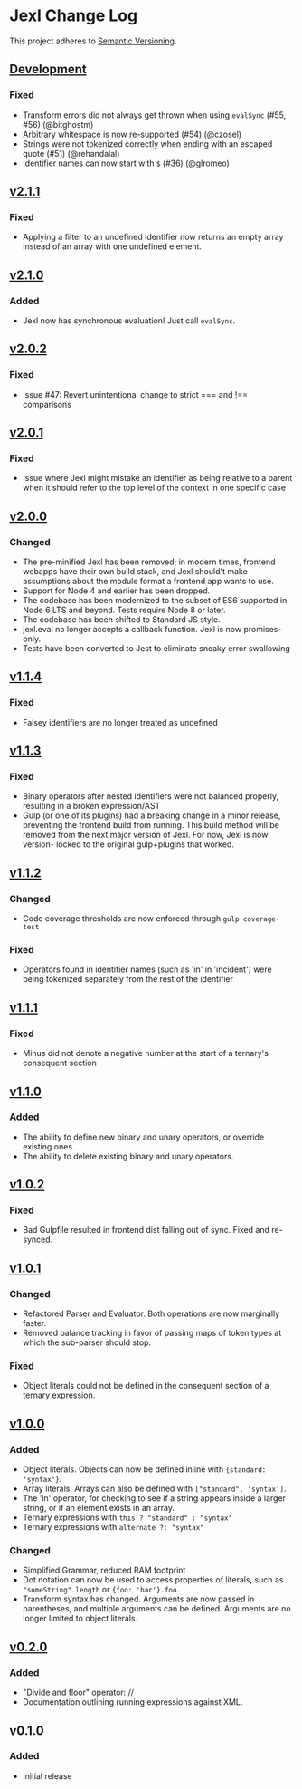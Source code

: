 # Jexl Change Log

This project adheres to [Semantic Versioning](http://semver.org/).

## [Development]

### Fixed

- Transform errors did not always get thrown when using `evalSync` (#55, #56)
  (@bitghostm)
- Arbitrary whitespace is now re-supported (#54) (@czosel)
- Strings were not tokenized correctly when ending with an escaped quote (#51)
  (@rehandalal)
- Identifier names can now start with `$` (#36) (@glromeo)

## [v2.1.1]

### Fixed

- Applying a filter to an undefined identifier now returns an empty array
  instead of an array with one undefined element.

## [v2.1.0]

### Added

- Jexl now has synchronous evaluation! Just call `evalSync`.

## [v2.0.2]

### Fixed

- Issue #47: Revert unintentional change to strict === and !== comparisons

## [v2.0.1]

### Fixed

- Issue where Jexl might mistake an identifier as being relative to a parent
  when it should refer to the top level of the context in one specific case

## [v2.0.0]

### Changed

- The pre-minified Jexl has been removed; in modern times, frontend
  webapps have their own build stack, and Jexl should't make assumptions
  about the module format a frontend app wants to use.
- Support for Node 4 and earlier has been dropped.
- The codebase has been modernized to the subset of ES6 supported in
  Node 6 LTS and beyond. Tests require Node 8 or later.
- The codebase has been shifted to Standard JS style.
- jexl.eval no longer accepts a callback function. Jexl is now promises-only.
- Tests have been converted to Jest to eliminate sneaky error swallowing

## [v1.1.4]

### Fixed

- Falsey identifiers are no longer treated as undefined

## [v1.1.3]

### Fixed

- Binary operators after nested identifiers were not balanced properly,
  resulting in a broken expression/AST
- Gulp (or one of its plugins) had a breaking change in a minor release,
  preventing the frontend build from running. This build method will be
  removed from the next major version of Jexl. For now, Jexl is now version-
  locked to the original gulp+plugins that worked.

## [v1.1.2]

### Changed

- Code coverage thresholds are now enforced through `gulp coverage-test`

### Fixed

- Operators found in identifier names (such as 'in' in 'incident') were being
  tokenized separately from the rest of the identifier

## [v1.1.1]

### Fixed

- Minus did not denote a negative number at the start of a ternary's consequent
  section

## [v1.1.0]

### Added

- The ability to define new binary and unary operators, or override existing
  ones.
- The ability to delete existing binary and unary operators.

## [v1.0.2]

### Fixed

- Bad Gulpfile resulted in frontend dist falling out of sync. Fixed and
  re-synced.

## [v1.0.1]

### Changed

- Refactored Parser and Evaluator. Both operations are now marginally faster.
- Removed balance tracking in favor of passing maps of token types at which
  the sub-parser should stop.

### Fixed

- Object literals could not be defined in the consequent section of a ternary
  expression.

## [v1.0.0]

### Added

- Object literals. Objects can now be defined inline with
  `{standard: 'syntax'}`.
- Array literals. Arrays can also be defined with `["standard", 'syntax']`.
- The 'in' operator, for checking to see if a string appears inside a larger
  string, or if an element exists in an array.
- Ternary expressions with `this ? "standard" : "syntax"`
- Ternary expressions with `alternate ?: "syntax"`

### Changed

- Simplified Grammar, reduced RAM footprint
- Dot notation can now be used to access properties of literals, such as
  `"someString".length` or `{foo: 'bar'}.foo`.
- Transform syntax has changed. Arguments are now passed in parentheses, and
  multiple arguments can be defined. Arguments are no longer limited to object
  literals.

## [v0.2.0]

### Added

- "Divide and floor" operator: //
- Documentation outlining running expressions against XML.

## v0.1.0

### Added

- Initial release

[development]: https://github.com/TomFrost/Jexl/compare/v2.1.1...HEAD
[v2.1.1]: https://github.com/TomFrost/Jexl/compare/v2.1.0...v2.1.1
[v2.1.0]: https://github.com/TomFrost/Jexl/compare/v2.0.2...v2.1.0
[v2.0.2]: https://github.com/TomFrost/Jexl/compare/v2.0.1...v2.0.2
[v2.0.1]: https://github.com/TomFrost/Jexl/compare/v2.0.0...v2.0.1
[v2.0.0]: https://github.com/TomFrost/Jexl/compare/1.1.4...v2.0.0
[v1.1.4]: https://github.com/TomFrost/Jexl/compare/1.1.3...1.1.4
[v1.1.3]: https://github.com/TomFrost/Jexl/compare/1.1.2...1.1.3
[v1.1.2]: https://github.com/TomFrost/Jexl/compare/1.1.1...1.1.2
[v1.1.1]: https://github.com/TomFrost/Jexl/compare/1.1.0...1.1.1
[v1.1.0]: https://github.com/TomFrost/Jexl/compare/1.0.2...1.1.0
[v1.0.2]: https://github.com/TomFrost/Jexl/compare/1.0.1...1.0.2
[v1.0.1]: https://github.com/TomFrost/Jexl/compare/1.0.0...1.0.1
[v1.0.0]: https://github.com/TomFrost/Jexl/compare/0.2.0...1.0.0
[v0.2.0]: https://github.com/TomFrost/Jexl/compare/0.1.0...0.2.0
